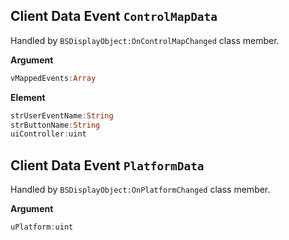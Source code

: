 ## Client Data Event `ControlMapData`
Handled by `BSDisplayObject:OnControlMapChanged` class member.

**Argument**
```as
vMappedEvents:Array
```

**Element**
```as
strUserEventName:String
strButtonName:String
uiController:uint
```


## Client Data Event `PlatformData`
Handled by `BSDisplayObject:OnPlatformChanged` class member.

**Argument**
```as
uPlatform:uint
```

